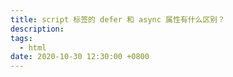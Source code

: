 ```yaml
---
title: script 标签的 defer 和 async 属性有什么区别？
description:
tags:
  - html
date: 2020-10-30 12:30:00 +0800
---
```


